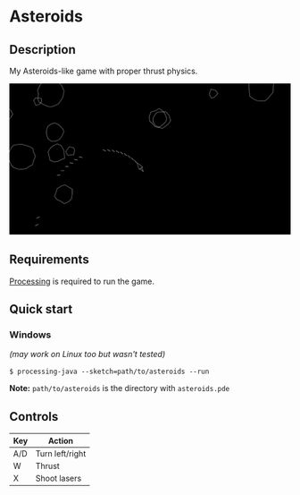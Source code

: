 # Asteroids

## Description
My Asteroids-like game with proper thrust physics.

![](./screenshot.png)

## Requirements
[Processing](https://processing.org) is required to run the game.

## Quick start
### Windows
*(may work on Linux too but wasn't tested)*
```console
$ processing-java --sketch=path/to/asteroids --run
```
**Note:** `path/to/asteroids` is the directory with `asteroids.pde`

## Controls
|Key|Action|
|---|---|
|A/D|Turn left/right|
|W|Thrust|
|X|Shoot lasers|
